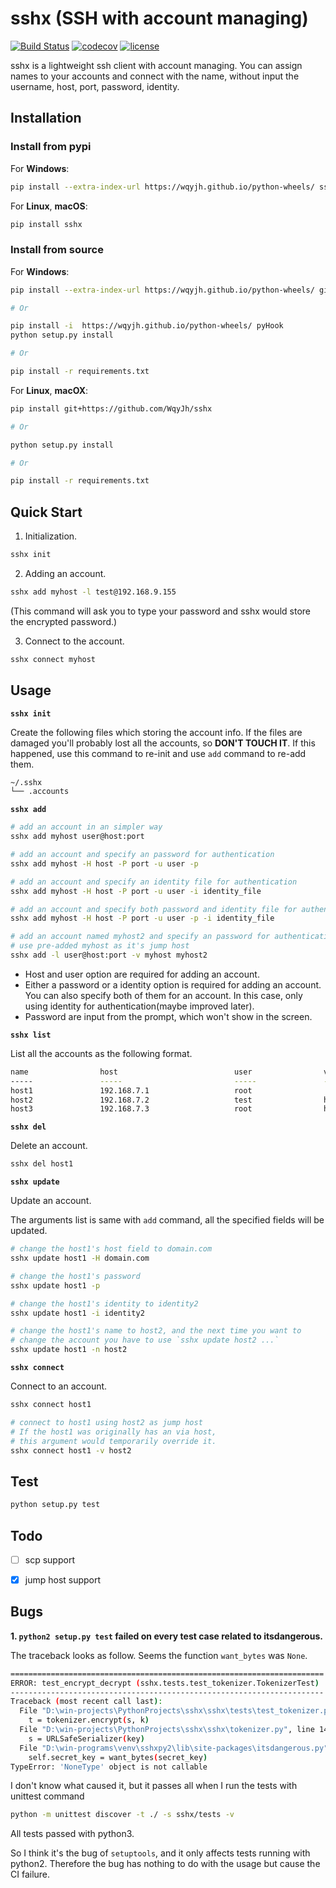 # sshx (SSH with account managing)

[![Build Status](https://travis-ci.org/WqyJh/sshx.svg?branch=master)](https://travis-ci.org/WqyJh/sshx)
[![codecov](https://codecov.io/gh/WqyJh/sshx/branch/master/graph/badge.svg)](https://codecov.io/gh/WqyJh/sshx)
[![license](https://img.shields.io/badge/LICENCE-GPLv3-brightgreen.svg)](https://raw.githubusercontent.com/WqyJh/sshx/master/LICENSE)


sshx is a lightweight ssh client with account managing. You can assign names to your accounts and connect with the name, without input the username, host, port, password, identity.

## Installation

### Install from pypi

For **Windows**:

```bash
pip install --extra-index-url https://wqyjh.github.io/python-wheels/ sshx
```

For **Linux**, **macOS**:

```bash
pip install sshx
```

### Install from source

For **Windows**:
```bash
pip install --extra-index-url https://wqyjh.github.io/python-wheels/ git+https://github.com/WqyJh/sshx

# Or

pip install -i  https://wqyjh.github.io/python-wheels/ pyHook
python setup.py install

# Or

pip install -r requirements.txt
```

For **Linux**, **macOX**:
```bash
pip install git+https://github.com/WqyJh/sshx

# Or

python setup.py install

# Or

pip install -r requirements.txt
```


## Quick Start

1. Initialization.

```bash
sshx init
```

2. Adding an account.

```bash
sshx add myhost -l test@192.168.9.155
```

(This command will ask you to type your password and sshx would store the encrypted password.)

3. Connect to the account.

```bash
sshx connect myhost
```

## Usage

**`sshx init`**

Create the following files which storing the account info. If the files are damaged you'll probably 
lost all the accounts, so **DON'T TOUCH IT**. If this happened, use this command to re-init and use
`add` command to re-add them.

```bash
~/.sshx
└── .accounts
```

**`sshx add`**

```bash
# add an account in an simpler way
sshx add myhost user@host:port

# add an account and specify an password for authentication
sshx add myhost -H host -P port -u user -p

# add an account and specify an identity file for authentication
sshx add myhost -H host -P port -u user -i identity_file

# add an account and specify both password and identity file for authentication
sshx add myhost -H host -P port -u user -p -i identity_file

# add an account named myhost2 and specify an password for authentication
# use pre-added myhost as it's jump host
sshx add -l user@host:port -v myhost myhost2
```

- Host and user option are required for adding an account.
- Either a password or a identity option is required for adding an account. You can also specify both of them for an account. In this case, only using identity for authentication(maybe improved later).
- Password are input from the prompt, which won't show in the screen.

**`sshx list`**

List all the accounts as the following format.

```bash
name                host                          user                via                 
-----               -----                         -----               -----               
host1               192.168.7.1                   root                                    
host2               192.168.7.2                   test                host1               
host3               192.168.7.3                   root                host2               
```

**`sshx del`**

Delete an account.

```bash
sshx del host1
```

**`sshx update`**

Update an account.

The arguments list is same with `add` command, all the specified fields will be updated.

```bash
# change the host1's host field to domain.com
sshx update host1 -H domain.com

# change the host1's password
sshx update host1 -p

# change the host1's identity to identity2
sshx update host1 -i identity2

# change the host1's name to host2, and the next time you want to 
# change the account you have to use `sshx update host2 ...`
sshx update host1 -n host2
```

**`sshx connect`**

Connect to an account.

```bash
sshx connect host1

# connect to host1 using host2 as jump host
# If the host1 was originally has an via host,
# this argument would temporarily override it.
sshx connect host1 -v host2
```

## Test

```bash
python setup.py test
```

## Todo

- [ ] scp support
- [x] jump host support


## Bugs

**1. `python2 setup.py test` failed on every test case related to itsdangerous.**

The traceback looks as follow. Seems the function `want_bytes` was `None`.

```bash
======================================================================
ERROR: test_encrypt_decrypt (sshx.tests.test_tokenizer.TokenizerTest)
----------------------------------------------------------------------
Traceback (most recent call last):
  File "D:\win-projects\PythonProjects\sshx\sshx\tests\test_tokenizer.py", line 12, in test_encrypt_decrypt
    t = tokenizer.encrypt(s, k)
  File "D:\win-projects\PythonProjects\sshx\sshx\tokenizer.py", line 14, in encrypt
    s = URLSafeSerializer(key)
  File "D:\win-programs\venv\sshxpy2\lib\site-packages\itsdangerous.py", line 518, in __init__
    self.secret_key = want_bytes(secret_key)
TypeError: 'NoneType' object is not callable
```

I don't know what caused it, but it passes all when I run the tests with unittest command

```bash
python -m unittest discover -t ./ -s sshx/tests -v
```

All tests passed with python3.

So I think it's the bug of `setuptools`, and it only affects tests running with python2. Therefore the bug
has nothing to do with the usage but cause the CI failure.